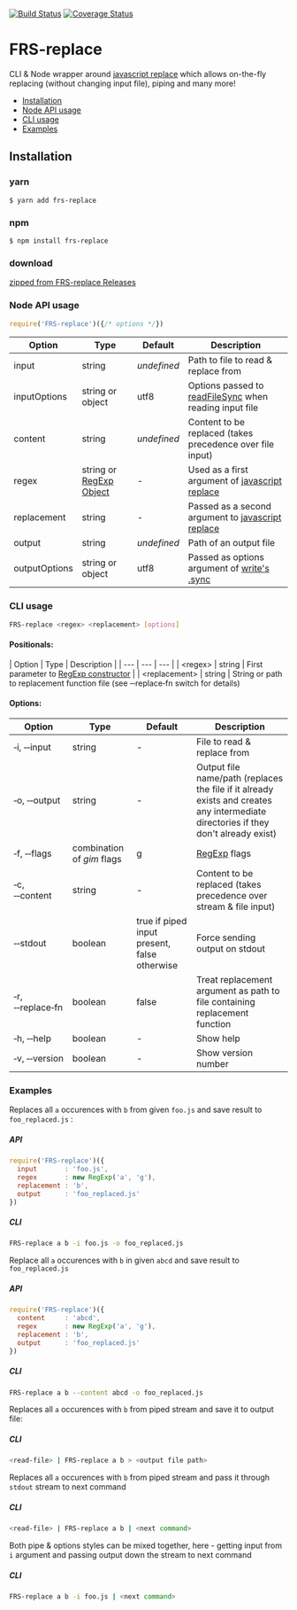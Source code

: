[![Build Status](https://travis-ci.org/FRSource/FRS-replace.svg?branch=master)](https://travis-ci.org/FRSource/FRS-replace)
[![Coverage Status](https://coveralls.io/repos/github/FRSource/FRS-replace/badge.svg?branch=master)](https://coveralls.io/github/FRSource/FRS-replace?branch=master)
# FRS-replace

CLI & Node wrapper around [javascript replace](https://developer.mozilla.org/en-US/docs/Web/JavaScript/Reference/Global_Objects/String/replace) which allows on-the-fly replacing (without changing input file), piping and many more!

* [Installation](#installation)
* [Node API usage](#node-api-usage)
* [CLI usage](#cli-usage)
* [Examples](#examples)

## Installation
### yarn
```
$ yarn add frs-replace
```

### npm
```
$ npm install frs-replace
```

### download
[zipped from FRS-replace Releases](https://github.com/FRSource/FRS-replace/releases)

### Node API usage

```javascript
require('FRS-replace')({/* options */})
```

| Option | Type | Default | Description |
  | --- | --- | --- | --- |
  | input | string | *undefined* | Path to file to read & replace from |
  | inputOptions | string or object | utf8 | Options passed to [readFileSync](https://nodejs.org/api/fs.html#fs_fs_readfilesync_path_options) when reading input file |
  | content    | string | *undefined* | Content to be replaced (takes precedence over file input) |
  | regex    | string or [RegExp Object](https://developer.mozilla.org/en-US/docs/Web/JavaScript/Reference/Global_Objects/RegExp#Syntax)| *-* | Used as a first argument of [javascript replace](https://developer.mozilla.org/en-US/docs/Web/JavaScript/Reference/Global_Objects/String/replace#Syntax) |
  | replacement  | string | *-* | Passed as a second argument to [javascript replace](https://developer.mozilla.org/en-US/docs/Web/JavaScript/Reference/Global_Objects/String/replace#Syntax) |
  | output | string | *undefined* | Path of an output file |
  | outputOptions  | string or object | utf8 | Passed as options argument of [write's .sync](https://www.npmjs.com/package/write#sync) |

### CLI usage

```bash
FRS-replace <regex> <replacement> [options]
```

#### Positionals:                             
  | Option | Type | Description |
    | --- | --- | --- |
    | \<regex\>       | string | First parameter to [RegExp constructor](https://developer.mozilla.org/en-US/docs/Web/JavaScript/Reference/Global_Objects/RegExp#Syntax) |
    | \<replacement\> | string | String or path to replacement function file (see &#8209;&#8209;replace&#8209;fn switch for details) 

#### Options:
  | Option | Type | Default | Description |
  | --- | --- | --- | --- |
  |&#8209;i, &#8209;&#8209;input       | string | *-* | File to read & replace from |
  | &#8209;o, &#8209;&#8209;output     | string | *-* | Output file name/path (replaces the file if it already exists and creates any intermediate directories if they don't already exist) |
  | &#8209;f, &#8209;&#8209;flags | combination of *gim* flags | g | [RegExp](https://developer.mozilla.org/en-US/docs/Web/JavaScript/Reference/Global_Objects/RegExp#Syntax) flags |
  | &#8209;c, &#8209;&#8209;content    | string | *-* | Content to be replaced (takes precedence over stream & file input) |
  | &#8209;&#8209;stdout  | boolean | true if piped input present, false otherwise | Force sending output on stdout |
  | &#8209;r, &#8209;&#8209;replace&#8209;fn | boolean | false | Treat replacement argument as path to file containing replacement function |
  | &#8209;h, &#8209;&#8209;help  | boolean | *-* | Show help |
  | &#8209;v, &#8209;&#8209;version  | boolean | *-* | Show version number |

### Examples

Replaces all `a` occurences with `b` from given `foo.js` and save result to `foo_replaced.js` :

##### API
```javascript
require('FRS-replace')({
  input       : 'foo.js',
  regex       : new RegExp('a', 'g'),
  replacement : 'b',
  output      : 'foo_replaced.js'
})
```

##### CLI
```bash
FRS-replace a b -i foo.js -o foo_replaced.js
```

Replace all `a` occurences with `b` in given `abcd` and save result to `foo_replaced.js`

##### API
```javascript
require('FRS-replace')({
  content     : 'abcd',
  regex       : new RegExp('a', 'g'),
  replacement : 'b',
  output      : 'foo_replaced.js'
})
```

##### CLI
```bash
FRS-replace a b --content abcd -o foo_replaced.js
```

Replaces all `a` occurences with `b` from piped stream and save it to output file:

##### CLI
```bash
<read-file> | FRS-replace a b > <output file path>
```
 
Replaces all `a` occurences with `b` from piped stream and pass it through `stdout` stream to next command

##### CLI
```bash
<read-file> | FRS-replace a b | <next command>
```

Both pipe & options styles can be mixed together, here - getting input from `i` argument and passing output down the stream to next command

##### CLI
```bash
FRS-replace a b -i foo.js | <next command>
```



